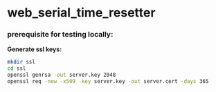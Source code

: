 # web_serial_time_resetter

### prerequisite for testing locally:
**Generate ssl keys:**
```bash
mkdir ssl
cd ssl
openssl genrsa -out server.key 2048
openssl req -new -x509 -key server.key -out server.cert -days 365
```